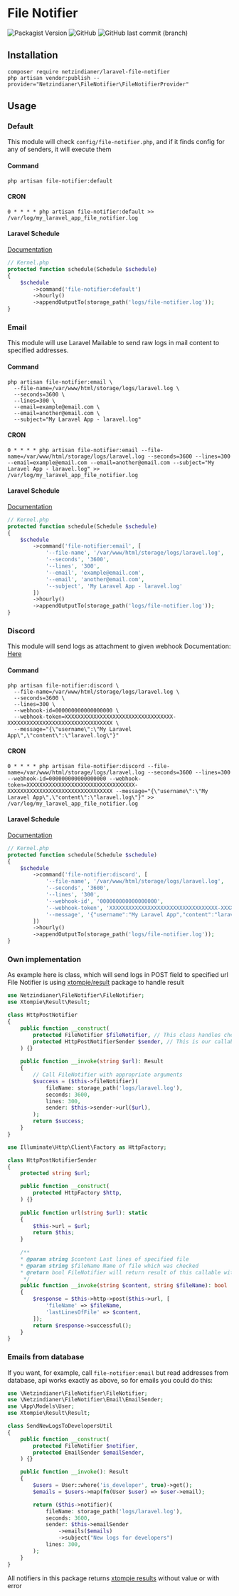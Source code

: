 # File Notifier

![Packagist Version](https://img.shields.io/packagist/v/netzindianer/laravel-file-notifier?label=Version&style=for-the-badge)
![GitHub](https://img.shields.io/github/license/netzindianer/laravel-file-notifier?style=for-the-badge)
![GitHub last commit (branch)](https://img.shields.io/github/last-commit/netzindianer/laravel-file-notifier/master?style=for-the-badge)


## Installation

```shell
composer require netzindianer/laravel-file-notifier
php artisan vendor:publish --provider="Netzindianer\FileNotifier\FileNotifierProvider"
```

## Usage

### Default

This module will check `config/file-notifier.php`, and if it finds config for any of senders, it will execute them

#### Command

```shell
php artisan file-notifier:default
```

#### CRON

```shell
0 * * * * php artisan file-notifier:default >> /var/log/my_laravel_app_file_notifier.log
```

#### Laravel Schedule

[Documentation](https://laravel.com/docs/8.x/scheduling)

```php
// Kernel.php
protected function schedule(Schedule $schedule)
{
    $schedule
        ->command('file-notifier:default')
        ->hourly()
        ->appendOutputTo(storage_path('logs/file-notifier.log'));
}
```

### Email

This module will use Laravel Mailable to send raw logs in mail content to specified addresses.

#### Command

```shell
php artisan file-notifier:email \
  --file-name=/var/www/html/storage/logs/laravel.log \
  --seconds=3600 \
  --lines=300 \
  --email=example@email.com \
  --email=another@email.com \
  --subject="My Laravel App - laravel.log"
```

#### CRON

```shell
0 * * * * php artisan file-notifier:email --file-name=/var/www/html/storage/logs/laravel.log --seconds=3600 --lines=300 --email=example@email.com --email=another@email.com --subject="My Laravel App - laravel.log" >> /var/log/my_laravel_app_file_notifier.log
```

#### Laravel Schedule

[Documentation](https://laravel.com/docs/8.x/scheduling)

```php
// Kernel.php
protected function schedule(Schedule $schedule)
{
    $schedule
        ->command('file-notifier:email', [
            '--file-name', '/var/www/html/storage/logs/laravel.log',
            '--seconds', '3600',
            '--lines', '300',
            '--email', 'example@email.com',
            '--email', 'another@email.com',
            '--subject', 'My Laravel App - laravel.log'
        ])
        ->hourly()
        ->appendOutputTo(storage_path('logs/file-notifier.log'));
}
```

### Discord

This module will send logs as attachment to given webhook
Documentation: [Here](https://discord.com/developers/docs/resources/webhook#execute-webhook)

#### Command

```shell
php artisan file-notifier:discord \
  --file-name=/var/www/html/storage/logs/laravel.log \
  --seconds=3600 \
  --lines=300 \
  --webhook-id=000000000000000000 \
  --webhook-token=XXXXXXXXXXXXXXXXXXXXXXXXXXXXXXXXXX-XXXXXXXXXXXXXXXXXXXXXXXXXXXXXXXXX \
  --message="{\"username\":\"My Laravel App\",\"content\":\"laravel.log\"}"
```

#### CRON

```shell
0 * * * * php artisan file-notifier:discord --file-name=/var/www/html/storage/logs/laravel.log --seconds=3600 --lines=300 --webhook-id=000000000000000000 --webhook-token=XXXXXXXXXXXXXXXXXXXXXXXXXXXXXXXXXX-XXXXXXXXXXXXXXXXXXXXXXXXXXXXXXXXX --message="{\"username\":\"My Laravel App\",\"content\":\"laravel.log\"}" >> /var/log/my_laravel_app_file_notifier.log
```

#### Laravel Schedule

[Documentation](https://laravel.com/docs/8.x/scheduling)

```php
// Kernel.php
protected function schedule(Schedule $schedule)
{
    $schedule
        ->command('file-notifier:discord', [
            '--file-name', '/var/www/html/storage/logs/laravel.log',
            '--seconds', '3600',
            '--lines', '300',
            '--webhook-id', '000000000000000000',
            '--webhook-token', 'XXXXXXXXXXXXXXXXXXXXXXXXXXXXXXXXXX-XXXXXXXXXXXXXXXXXXXXXXXXXXXXXXXXX',
            '--message', '{"username":"My Laravel App","content":"laravel.log"}',
        ])
        ->hourly()
        ->appendOutputTo(storage_path('logs/file-notifier.log'));
}
```

### Own implementation

As example here is class, which will send logs in POST field to specified url
File Notifier is using [xtompie/result](https://packagist.org/packages/xtompie/result) package to handle result

```php
use Netzindianer\FileNotifier\FileNotifier;
use Xtompie\Result\Result;

class HttpPostNotifier 
{
    public function __construct(
        protected FileNotifier $fileNotifier, // This class handles checking if there is any new content in file
        protected HttpPostNotifierSender $sender, // This is our callable to handle sending logs
    ) {}
    
    public function __invoke(string $url): Result
    {
        // Call FileNotifier with appropriate arguments 
        $success = ($this->fileNotifier)(
            fileName: storage_path('logs/laravel.log'),
            seconds: 3600,
            lines: 300,
            sender: $this->sender->url($url),
        );
        return $success;
    }
}
```

```php
use Illuminate\Http\Client\Factory as HttpFactory;

class HttpPostNotifierSender 
{
    protected string $url;

    public function __construct(
        protected HttpFactory $http,
    ) {}
    
    public function url(string $url): static
    {
        $this->url = $url;
        return $this;
    }
    
    /**
    * @param string $content Last lines of specified file
    * @param string $fileName Name of file which was checked
    * @return bool FileNotifier will return result of this callable with Xtompie\Result\Result
     */
    public function __invoke(string $content, string $fileName): bool
    {
        $response = $this->http->post($this->url, [
            'fileName' => $fileName,
            'lastLinesOfFile' => $content,
        ]);
        return $response->successful();
    }
}
```

### Emails from database

If you want, for example, call `file-notifier:email` but read addresses from database, api works exactly as above,
so for emails you could do this:

```php
use \Netzindianer\FileNotifier\FileNotifier;
use \Netzindianer\FileNotifier\Email\EmailSender;
use \App\Models\User;
use Xtompie\Result\Result;

class SendNewLogsToDevelopersUtil
{
    public function __construct(
        protected FileNotifier $notifier,
        protected EmailSender $emailSender,
    ) {}

    public function __invoke(): Result
    {
        $users = User::where('is_developer', true)->get();
        $emails = $users->map(fn(User $user) => $user->email);

        return ($this->notifier)(
            fileName: storage_path('logs/laravel.log'),
            seconds: 3600,
            sender: $this->emailSender
                ->emails($emails)
                ->subject("New logs for developers")
            lines: 300,
        );
    }
}
```

All notifiers in this package returns [xtompie results](https://packagist.org/packages/xtompie/result) without value or with error
